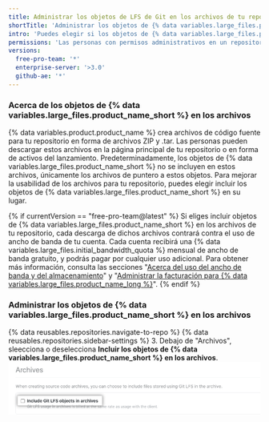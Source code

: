 ```yaml
---
title: Administrar los objetos de LFS de Git en los archivos de tu repositorio
shortTitle: 'Administrar los objetos de {% data variables.large_files.product_name_short %} en los archivos'
intro: 'Puedes elegir si los objetos de {% data variables.large_files.product_name_long %} ({% data variables.large_files.product_name_short %}) se incluirán en los archivos de código fuente, tales como los archivos ZIP y .tar, que {% data variables.product.product_name %} crea para tu repositorio.'
permissions: 'Las personas con permisos administrativos en un repositorio pueden administrar si los objetos de {% data variables.large_files.product_name_short %} se incluirán en los archivos de dicho repositorio.'
versions:
  free-pro-team: '*'
  enterprise-server: '>3.0'
  github-ae: '*'
---
```


### Acerca de los objetos de {% data variables.large_files.product_name_short %} en los archivos

{% data variables.product.product_name %} crea archivos de código fuente para tu repositorio en forma de archivos ZIP y .tar. Las personas pueden descargar estos archivos en la página principal de tu repositorio o en forma de activos del lanzamiento. Predeterminadamente, los objetos de {% data variables.large_files.product_name_short %} no se incluyen en estos archivos, únicamente los archivos de puntero a estos objetos. Para mejorar la usabilidad de los archivos para tu repositorio, puedes elegir incluir los objetos de {% data variables.large_files.product_name_short %} en su lugar.

{% if currentVersion == "free-pro-team@latest" %}
Si eliges incluir
objetos de {% data variables.large_files.product_name_short %} en los archivos de tu repositorio, cada descarga de dichos archivos contrará contra el uso de ancho de banda de tu cuenta. Cada cuenta recibirá una {% data variables.large_files.initial_bandwidth_quota %} mensual de ancho de banda gratuito, y podrás pagar por cualquier uso adicional. Para obtener más información, consulta las secciones "[Acerca del uso del ancho de banda y del almacenamiento](/github/managing-large-files/about-storage-and-bandwidth-usage)" y "[Administrar la facturación para {% data variables.large_files.product_name_long %}](/github/setting-up-and-managing-billing-and-payments-on-github/managing-billing-for-git-large-file-storage)".
{% endif %}

### Administrar los objetos de {% data variables.large_files.product_name_short %} en los archivos

{% data reusables.repositories.navigate-to-repo %}
{% data reusables.repositories.sidebar-settings %}
3. Debajo de "Archivos", sleecciona o deselecciona **Incluir los objetos de {% data variables.large_files.product_name_short %} en los archivos**. ![Casilla para incluir los objetos de {% data variables.large_files.product_name_short %} en los archivos](/assets/images/help/repository/include-git-lfs-objects-checkbox.png)

